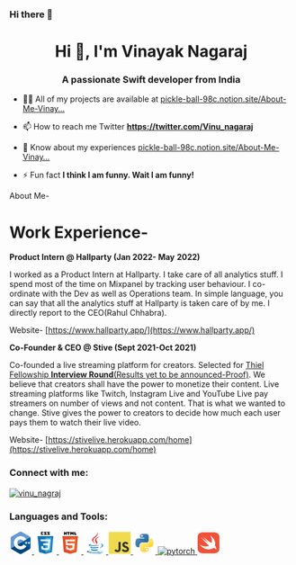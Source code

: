 ### Hi there 👋

<h1 align="center">Hi 👋, I'm Vinayak Nagaraj</h1>
<h3 align="center">A passionate Swift developer from India</h3>

- 👨‍💻 All of my projects are available at [pickle-ball-98c.notion.site/About-Me-Vinay…](pickle-ball-98c.notion.site/About-Me-Vinay…)

- 📫 How to reach me Twitter **https://twitter.com/Vinu_nagaraj**

- 📄 Know about my experiences [pickle-ball-98c.notion.site/About-Me-Vinay…](pickle-ball-98c.notion.site/About-Me-Vinay…)

- ⚡ Fun fact **I think I am funny. Wait I am funny!**

About Me- 

# Work Experience-

**Product Intern @ Hallparty (Jan 2022- May** **2022)**

I  worked as a Product Intern at Hallparty. I take care of all analytics stuff. I spend most of the time on Mixpanel by tracking user behaviour.  I co-ordinate with the Dev as well as Operations team. In simple language, you can say that all the analytics stuff at Hallparty is taken care of by me. I directly report to the CEO(Rahul Chhabra).

Website- [https://www.hallparty.app/](https://www.hallparty.app/)

**Co-Founder & CEO @ Stive (Sept 2021-Oct 2021)**

Co-founded a live streaming platform for creators. Selected for [Thiel Fellowship **Interview Round**(Results yet to be announced-Proof)](https://drive.google.com/file/d/1Jiw0-R5GFatq1lfg8p5-DYtVc1XnqHHI/view?usp=share_link). We believe that creators shall have the power to monetize their content. Live streaming platforms like Twitch, Instagram Live and YouTube Live pay streamers on number of views and not content. That is what we wanted to change. Stive gives the power to creators to decide how much each user pays them to watch their live video. 

Website- [https://stivelive.herokuapp.com/home](https://stivelive.herokuapp.com/home)

<h3 align="left">Connect with me:</h3>
<p align="left">
<a href="https://twitter.com/vinu_nagraj" target="blank"><img align="center" src="https://raw.githubusercontent.com/rahuldkjain/github-profile-readme-generator/master/src/images/icons/Social/twitter.svg" alt="vinu_nagraj" height="30" width="40" /></a>
</p>

<h3 align="left">Languages and Tools:</h3>
<p align="left"> <a href="https://www.w3schools.com/cpp/" target="_blank" rel="noreferrer"> <img src="https://raw.githubusercontent.com/devicons/devicon/master/icons/cplusplus/cplusplus-original.svg" alt="cplusplus" width="40" height="40"/> </a> <a href="https://www.w3schools.com/css/" target="_blank" rel="noreferrer"> <img src="https://raw.githubusercontent.com/devicons/devicon/master/icons/css3/css3-original-wordmark.svg" alt="css3" width="40" height="40"/> </a> <a href="https://www.w3.org/html/" target="_blank" rel="noreferrer"> <img src="https://raw.githubusercontent.com/devicons/devicon/master/icons/html5/html5-original-wordmark.svg" alt="html5" width="40" height="40"/> </a> <a href="https://www.java.com" target="_blank" rel="noreferrer"> <img src="https://raw.githubusercontent.com/devicons/devicon/master/icons/java/java-original.svg" alt="java" width="40" height="40"/> </a> <a href="https://developer.mozilla.org/en-US/docs/Web/JavaScript" target="_blank" rel="noreferrer"> <img src="https://raw.githubusercontent.com/devicons/devicon/master/icons/javascript/javascript-original.svg" alt="javascript" width="40" height="40"/> </a> <a href="https://www.python.org" target="_blank" rel="noreferrer"> <img src="https://raw.githubusercontent.com/devicons/devicon/master/icons/python/python-original.svg" alt="python" width="40" height="40"/> </a> <a href="https://pytorch.org/" target="_blank" rel="noreferrer"> <img src="https://www.vectorlogo.zone/logos/pytorch/pytorch-icon.svg" alt="pytorch" width="40" height="40"/> </a> <a href="https://developer.apple.com/swift/" target="_blank" rel="noreferrer"> <img src="https://raw.githubusercontent.com/devicons/devicon/master/icons/swift/swift-original.svg" alt="swift" width="40" height="40"/> </a> </p>
